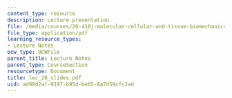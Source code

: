 ```yaml
---
content_type: resource
description: Lecture presentation.
file: /media/courses/20-410j-molecular-cellular-and-tissue-biomechanics-be-410j-spring-2003/ad98d2af9197b95dbe658a7d59cfc2ad_lec_20_slides.pdf
file_type: application/pdf
learning_resource_types:
- Lecture Notes
ocw_type: OCWFile
parent_title: Lecture Notes
parent_type: CourseSection
resourcetype: Document
title: lec_20_slides.pdf
uid: ad98d2af-9197-b95d-be65-8a7d59cfc2ad
---
```

